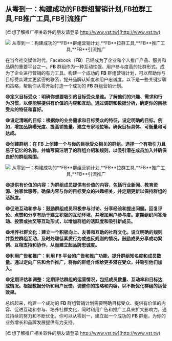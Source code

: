 ## **从零到一：构建成功的**FB**群组营销计划,**FB**拉群工具,**FB**推广工具,**FB**引流推广**

[😍想了解推广相关软件的朋友请登录 http://www.vst.tw](http://www.vst.tw)

 <center><img src="https://vst.tw/MP4/tuiguang/png/4.png" alt="从零到一：构建成功的**FB**群组营销计划,**FB**拉群工具,**FB**推广工具,**FB**引流推广"></center>

在当今社交媒体时代，Facebook（**FB**）已经成为了企业和个人推广产品、服务和品牌的重要平台之一。**FB** 群组作为一种互动性强、用户参与度高的社群形式，成为了企业进行营销的有力工具。构建一个成功的 **FB** 群组营销计划，可以帮助你与目标受众建立更紧密的联系，提升品牌认知度和用户忠诚度。以下是一些关键步骤和策略，帮助你从零开始打造一个成功的 **FB** 群组营销计划。

**😄定义目标受众：明确你想要吸引的目标受众是谁。了解他们的兴趣、需求和行为习惯，以便能够提供有价值的内容和互动。通过调研和数据分析，确定你的目标受众的特征和喜好。**

**😄设定清晰的目标：根据你的业务需求和目标受众的特征，设定明确的目标。例如，增加品牌曝光度、提高销售量、建立专家地位等。确保目标具体、可衡量和可达成。**

**😄创建群组：在 **FB** 上创建一个与你的目标受众相关的群组。选择一个有吸引力且易于记忆的名称，并编写简洁明了的群组介绍和规则，以吸引潜在成员加入并确保良好的群组氛围。**

 <center><img src="https://vst.tw/MP4/tuiguang/png/7.png" alt="从零到一：构建成功的**FB**群组营销计划,**FB**拉群工具,**FB**推广工具,**FB**引流推广"></center>

**😄提供有价值的内容：为群组成员提供有价值的内容，包括行业新闻、教育资源、独家优惠等。确保内容与你的目标受众的兴趣相关，并定期更新以保持群组的活跃度。**

**😄促进互动和参与：鼓励群组成员积极参与讨论、分享经验和提出问题。回复评论、点赞和分享有助于建立积极的互动环境，并增加用户参与度。定期组织问答活动、投票或抽奖等互动形式，以增加群组的活跃度和吸引新成员。**

**😄培养社群文化：建立一个积极向上、友善和互助的社群文化。设立明确的规则并监控群组互动，及时处理低素质行为或违反规则的情况。鼓励成员分享成功案例、互相支持和协作，从而建立起品牌忠诚度。**

**😄利用广告和推广：利用 **FB** 平台的广告和推广功能，提升群组知名度和成员数量。通过定向广告和合作推广，将你的群组介绍给更多潜在受众，并吸引他们加入。**

**😄定期评估和调整：定期评估群组的运营情况，包括成员数量、互动率和目标达成情况。根据数据分析和用户反馈，调整你的策略和内容，以不断优化群组的运营效果。**

总结起来，构建一个成功的 **FB** 群组营销计划需要明确目标受众、提供有价值的内容、促进互动和参与、培养社群文化，同时利用广告和推广工具来扩大影响力。通过持续的努力和不断优化，你可以从零到一，建立起一个成功的 **FB** 群组，为你的业务增长和品牌发展提供有力支持。

[😍想了解推广相关软件的朋友请登录 http://www.vst.tw](http://www.vst.tw)



